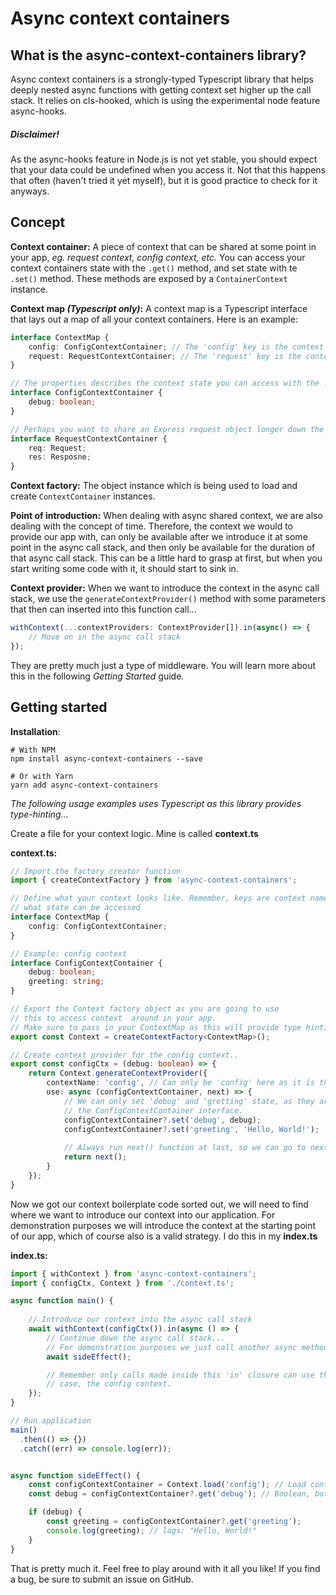 # Async context containers

## What is the async-context-containers library?

Async context containers is a strongly-typed Typescript library that 
helps deeply nested async functions with getting context set higher up the call stack. 
It relies on cls-hooked, which is using the experimental node feature async-hooks.

##### Disclaimer!
As the async-hooks feature in Node.js is not yet stable, you should expect that your 
data could be undefined when you access it. Not that this happens that often 
(haven't tried it yet myself), but it is good practice to check for it anyways.

## Concept

**Context container:** 
A piece of context that can be shared at some point in your app, 
*eg. request context, config context, etc.* You can access your context containers 
state with the `.get()` method, and set state with te `.set()` method. These methods are exposed 
by a `ContainerContext` instance.

**Context map *(Typescript only)*:**
A context map is a Typescript interface that lays out a map of all your context containers.
Here is an example:
```typescript
interface ContextMap {
    config: ConfigContextContainer; // The 'config' key is the context name
    request: RequestContextContainer; // The 'request' key is the context name
}

// The properties describes the context state you can access with the .get() and .set() functions
interface ConfigContextContainer {
    debug: boolean; 
}

// Perhaps you want to share an Express request object longer down the call stack...
interface RequestContextContainer {
    req: Request; 
    res: Resposne;
}
```

**Context factory:** 
The object instance which is being used to load and create `ContextContainer` instances.

**Point of introduction:**
When dealing with async shared context, we are also dealing with the concept of time. 
Therefore, the context we would to provide our app with, can only be available after we 
introduce it at some point in the async call stack, and then only be available for the 
duration of that async call stack. This can be a little hard to grasp at first, but when 
you start writing some code with it, it should start to sink in.

**Context provider:**
When we want to introduce the context in the async call stack, we use the `generateContextProvider()`
method with some parameters that then can inserted into this function call...
```typescript
withContext(...contextProviders: ContextProvider[]).in(async() => { 
    // Move on in the async call stack 
});
```
They are pretty much just a type of middleware. You will learn more about this in the following *Getting Started* guide.

## Getting started

**Installation**:

```shell script
# With NPM
npm install async-context-containers --save

# Or with Yarn
yarn add async-context-containers
```

*The following usage examples uses Typescript as this library provides type-hinting...*

Create a file for your context logic. Mine is called **context.ts**

**context.ts:**

```typescript
// Import the factory creator function
import { createContextFactory } from 'async-context-containers'; 

// Define what your context looks like. Remember, keys are context names and the type describes
// what state can be accessed
interface ContextMap {
    config: ConfigContextContainer;
}

// Example: config context
interface ConfigContextContainer {
    debug: boolean;
    greeting: string;
}

// Export the Context factory object as you are going to use 
// this to access context  around in your app.
// Make sure to pass in your ContextMap as this will provide type hinting
export const Context = createContextFactory<ContextMap>();

// Create context provider for the config context..
export const configCtx = (debug: boolean) => {
    return Context.generateContextProvider({
        contextName: 'config', // Can only be 'config' here as it is the only context name stated in the context map
        use: async (configContextContainer, next) => {
            // We can only set 'debug' and 'gretting' state, as they are the only properties described on 
            // the ConfigContextContainer interface.
            configContextContainer?.set('debug', debug); 
            configContextContainer?.set('greeting', 'Hello, World!');
            
            // Always run next() function at last, so we can go to next context provider
            return next();
        }       
    });
}
```

Now we got our context boilerplate code sorted out, we will need to find where we 
want to introduce our context into our application. For demonstration purposes we
will introduce the context at the starting point of our app, which of course also
is a valid strategy. I do this in my **index.ts**

**index.ts:**
```typescript
import { withContext } from 'async-context-containers';
import { configCtx, Context } from './context.ts';

async function main() {
    
    // Introduce our context into the async call stack
    await withContext(configCtx()).in(async () => {
        // Continue down the async call stack...
        // For demonstration purposes we just call another async method
        await sideEffect();

        // Remember only calls made inside this 'in' closure can use the context provided. In our
        // case, the config context.
    });
}

// Run application
main()
  .then(() => {})
  .catch((err) => console.log(err));


async function sideEffect() {
    const configContextContainer = Context.load('config'); // Load context container by name
    const debug = configContextContainer?.get('debug'); // Boolean, but can be in rare circumstances be undefined 

    if (debug) {
        const greeting = configContextContainer?.get('greeting');
        console.log(greeting); // logs: "Hello, World!"
    }
}
```

That is pretty much it. Feel free to play around with it all you like! If you find a bug, 
be sure to submit an issue on GitHub.

